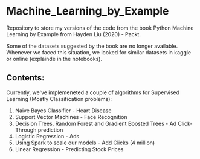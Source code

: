 # Machine_Learning_by_Example
Repository to store my versions of the code from the book Python Machine Learning by Example from Hayden Liu (2020) - Packt. 

Some of the datasets suggested by the book are no longer available. Whenever we faced this situation, we looked for similar datasets in kaggle or online (explainde in the notebooks).

## Contents:
Currently, we've implemeneted a couple of algorithms for Supervised Learning (Mostly Classification problems): 
1. Naïve Bayes Classifier - Heart Disease 
2. Support Vector Machines - Face Recognition
3. Decision Trees, Random Forest and Gradient Boosted Trees - Ad Click-Through prediction
4. Logistic Regression - Ads
5. Using Spark to scale our models - Add Clicks (4 million)
6. Linear Regression - Predicting Stock Prices